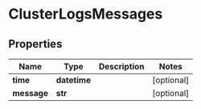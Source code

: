 # ClusterLogsMessages

## Properties
| Name | Type | Description | Notes |
| ------------ | ------------- | ------------- | ------------- |
| **time** | **datetime** |  | [optional]  |
| **message** | **str** |  | [optional]  |


